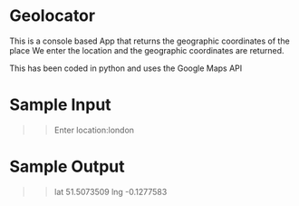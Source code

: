 # Geolocator
This is a console based App that returns the geographic coordinates of the place
We enter the location and the geographic coordinates are returned.

This has been coded in python and uses the Google Maps API

# Sample Input
>>Enter location:london

# Sample Output
>>lat 51.5073509 lng -0.1277583

